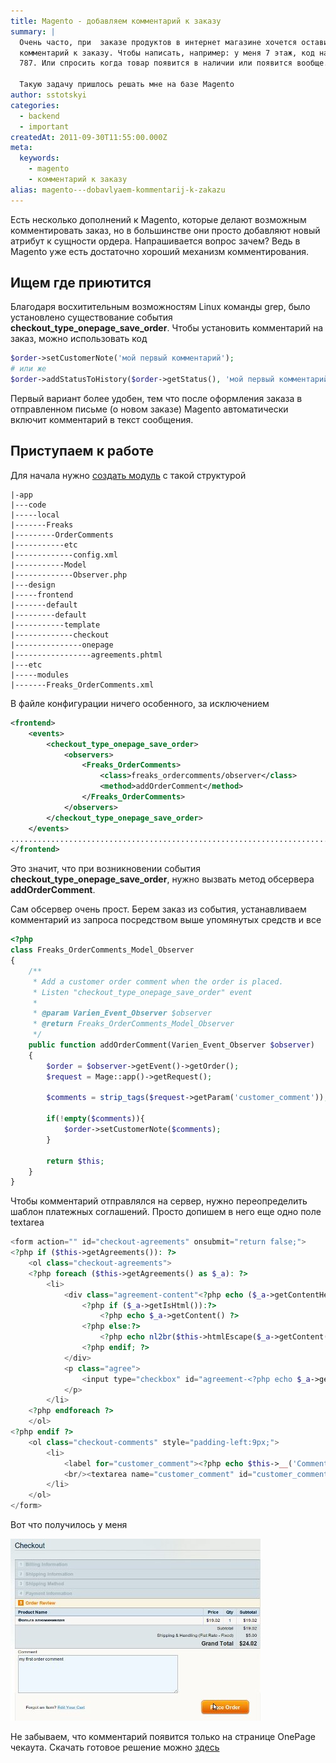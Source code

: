 ```yaml
---
title: Magento - добавляем комментарий к заказу
summary: |
  Очень часто, при  заказе продуктов в интернет магазине хочется оставить
  комментарий к заказу. Чтобы написать, например: у меня 7 этаж, код на дверях
  787. Или спросить когда товар появится в наличии или появится вообще.

  Такую задачу пришлось решать мне на базе Magento
author: sstotskyi
categories:
  - backend
  - important
createdAt: 2011-09-30T11:55:00.000Z
meta:
  keywords:
    - magento
    - комментарий к заказу
alias: magento---dobavlyaem-kommentarij-k-zakazu
---
```


Есть несколько дополнений к Magento, которые делают возможным комментировать заказ, но в большинстве они просто добавляют новый атрибут к сущности ордера. Напрашивается вопрос зачем? Ведь в Magento уже есть достаточно хороший механизм комментирования.

## Ищем где приютится

Благодаря восхитительным возможностям Linux команды grep, было установлено существование события **checkout\_type\_onepage\_save\_order**. Чтобы установить комментарий на заказ, можно использовать код

```php
$order->setCustomerNote('мой первый комментарий');
# или же
$order->addStatusToHistory($order->getStatus(), 'мой первый комментарий', false);
```

Первый вариант более удобен, тем что после оформления заказа в отправленном письме (о новом заказе) Magento автоматически включит комментарий в текст сообщения.

## Приступаем к работе

Для начала нужно [создать модуль](../../2011-01/magento-sozdanie-crud-modulya) с такой структурой

```
|-app
|---code
|-----local
|-------Freaks
|---------OrderComments
|-----------etc
|-------------config.xml
|-----------Model
|-------------Observer.php
|---design
|-----frontend
|-------default
|---------default
|-----------template
|-------------checkout
|---------------onepage
|-----------------agreements.phtml
|---etc
|-----modules
|-------Freaks_OrderComments.xml
```

В файле конфигурации ничего особенного, за исключением

```xml
<frontend>
    <events>
        <checkout_type_onepage_save_order>
            <observers>
                <Freaks_OrderComments>
                    <class>freaks_ordercomments/observer</class>
                    <method>addOrderComment</method>
                </Freaks_OrderComments>
            </observers>
        </checkout_type_onepage_save_order>
    </events>
.........................................................................................................
</frontend>
```

Это значит, что при возникновении события **checkout\_type\_onepage\_save\_order**, нужно вызвать метод обсервера **addOrderComment**.

Сам обсервер очень прост. Берем заказ из события, устанавливаем комментарий из запроса посредством выше упомянутых средств и все

```php
<?php
class Freaks_OrderComments_Model_Observer
{
    /**
     * Add a customer order comment when the order is placed.
     * Listen "checkout_type_onepage_save_order" event
     *
     * @param Varien_Event_Observer $observer
     * @return Freaks_OrderComments_Model_Observer
     */
    public function addOrderComment(Varien_Event_Observer $observer)
    {
        $order = $observer->getEvent()->getOrder();
        $request = Mage::app()->getRequest();

        $comments = strip_tags($request->getParam('customer_comment'));

        if(!empty($comments)){
            $order->setCustomerNote($comments);
        }

        return $this;
    }
}
```

Чтобы комментарий отправлялся на сервер, нужно переопределить шаблон платежных соглашений. Просто допишем в него еще одно поле textarea

```php
<form action="" id="checkout-agreements" onsubmit="return false;">
<?php if ($this->getAgreements()): ?>
    <ol class="checkout-agreements">
    <?php foreach ($this->getAgreements() as $_a): ?>
        <li>
            <div class="agreement-content"<?php echo ($_a->getContentHeight() ? ' style="height:' . $_a->getContentHeight() . '"' : '')?>>
                <?php if ($_a->getIsHtml()):?>
                    <?php echo $_a->getContent() ?>
                <?php else:?>
                    <?php echo nl2br($this->htmlEscape($_a->getContent())) ?>
                <?php endif; ?>
            </div>
            <p class="agree">
                <input type="checkbox" id="agreement-<?php echo $_a->getId()?>" name="agreement[<?php echo $_a->getId()?>]" value="1" title="<?php echo $this->htmlEscape($_a->getCheckboxText()) ?>" class="checkbox" /><label for="agreement-<?php echo $_a->getId()?>"><?php echo $this->htmlEscape($_a->getCheckboxText()) ?></label>
            </p>
        </li>
    <?php endforeach ?>
    </ol>
<?php endif ?>
    <ol class="checkout-comments" style="padding-left:9px;">
        <li>
            <label for="customer_comment"><?php echo $this->__('Comment') ?></label>
            <br/><textarea name="customer_comment" id="customer_comment" style="width:440px; height:100px"></textarea>
        </li>
    </ol>
</form>
```

Вот что получилось у меня

![Magento комментарий к заказу onepage checkout](./order_comment.jpg)

Не забываем, что комментарий появится только на странице OnePage чекаута. Скачать готовое решение можно [здесь](./Freaks_OrderComments.zip)
